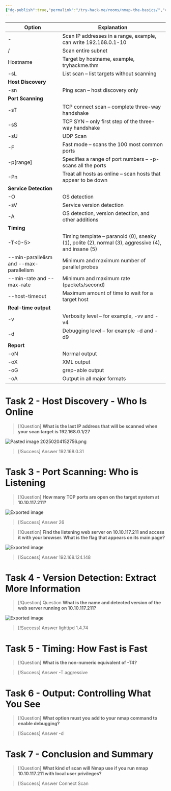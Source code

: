 ```yaml
---
{"dg-publish":true,"permalink":"/try-hack-me/rooms/nmap-the-basics/","created":"2024-10-25T15:46:36.380-04:00","updated":"2025-03-11T00:32:59.327-04:00"}
---
```



| **Option**                                                      | **Explanation**                                                                                    |
| --------------------------------------------------------------- | -------------------------------------------------------------------------------------------------- |
| -                                                               | Scan IP addresses in a range, example, can write 192.168.0.1-10                                    |
| /                                                               | Scan entire subnet                                                                                 |
| Hostname                                                        | Target by hostname, example, tryhackme.thm                                                         |
| -sL                                                             | List scan – list targets without scanning                                                          |
| **Host Discovery**                                              |                                                                                                    |
| -sn                                                             | Ping scan – host discovery only                                                                    |
| **Port Scanning**                                               |                                                                                                    |
| -sT                                                             | TCP connect scan – complete three-way handshake                                                    |
| -sS                                                             | TCP SYN – only first step of the three-way handshake                                               |
| -sU                                                             | UDP Scan                                                                                           |
| -F                                                              | Fast mode – scans the 100 most common ports                                                        |
| -p[range]                                                       | Specifies a range of port numbers – -p- scans all the ports                                        |
| -Pn                                                             | Treat all hosts as online – scan hosts that appear to be down                                      |
| **Service** **Detection**                                       |                                                                                                    |
| -O                                                              | OS detection                                                                                       |
| -sV                                                             | Service version detection                                                                          |
| -A                                                              | OS detection, version detection, and other additions                                               |
| **Timing**                                                      |                                                                                                    |
| -T<0-5>                                                         | Timing template – paranoid (0), sneaky (1), polite (2), normal (3), aggressive (4), and insane (5) |
| --min-parallelism <numprobes> and --max-parallelism <numprobes> | Minimum and maximum number of parallel probes                                                      |
| --min-rate <number> and --max-rate <number>                     | Minimum and maximum rate (packets/second)                                                          |
| --host-timeout                                                  | Maximum amount of time to wait for a target host                                                   |
| **Real-time output**                                            |                                                                                                    |
| -v                                                              | Verbosity level – for example, -vv and -v4                                                         |
| -d                                                              | Debugging level – for example -d and -d9                                                           |
| **Report**                                                      |                                                                                                    |
| -oN <filename>                                                  | Normal output                                                                                      |
| -oX <filename>                                                  | XML output                                                                                         |
| -oG <filename>                                                  | grep-able output                                                                                   |
| -oA <basename>                                                  | Output in all major formats                                                                        |
# Task 2 - Host Discovery - Who Is Online

> [!Question]
> **What is the last IP address that will be scanned when your scan target is 192.168.0.1/27**

![Pasted image 20250204152756.png](/img/user/TryHackMe/THM_Images/239e36a4128822f77f32d987d609a135.png)

> [!Success] Answer
> 192.168.0.31
# Task 3 - Port Scanning: Who is Listening

> [!Question]
> **How many TCP ports are open on the target system at 10.10.117.211?** 

![Exported image](/img/user/TryHackMe/THM_Images/567583e4fd9a100d8eb374798b335176.png)

> [!Success] Answer
> 26

> [!Question]
>  **Find the listening web server on 10.10.117.211 and access it with your browser. What is the flag that appears on its main page?**
 
![Exported image](/img/user/TryHackMe/THM_Images/664f20ad6f643a9db10ca3a87fabbaee.png)  

> [!Success] Answer
> 192.168.124.148
# Task 4 - Version Detection: Extract More Information
   
> [!Question] Question
**What is the name and detected version of the web server running on 10.10.117.211?** 

![Exported image](/img/user/TryHackMe/THM_Images/ce162c8c68277b2a3fd7b844c41db2e0.png)  

> [!Success] Answer
> lighttpd 1.4.74
# Task 5 - Timing: How Fast is Fast

> [!Question]
> **What is the non-numeric equivalent of -T4?** 
> 

> [!Success] Answer
> -T aggressive
# Task 6 - Output: Controlling What You See

> [!Question]
> **What option must you add to your nmap command to enable debugging?** 

> [!Success] Answer
> -d

# Task 7 - Conclusion and Summary

> [!Question]
> **What kind of scan will Nmap use if you run nmap 10.10.117.211 with local user privileges?** 

> [!Success] Answer
> Connect Scan
